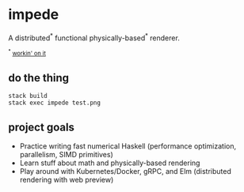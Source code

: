 # impede

A distributed<sup>\*</sup> functional physically-based<sup>\*</sup> renderer.

<sub><sup>\*</sup> [workin' on it](TODO.md)</sub>

## do the thing
```
stack build
stack exec impede test.png
```

## project goals

- Practice writing fast numerical Haskell (performance optimization, parallelism, SIMD primitives)
- Learn stuff about math and physically-based rendering
- Play around with Kubernetes/Docker, gRPC, and Elm (distributed rendering with web preview)